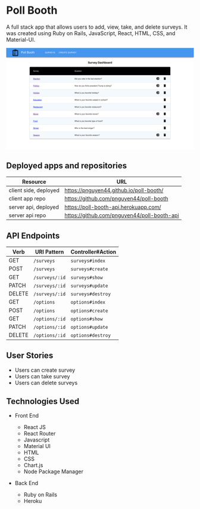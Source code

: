 # Poll Booth
A full stack app that allows users to add, view, take, and delete surveys. It was created using Ruby on Rails, JavaScript, React, HTML, CSS, and Material-UI.

![](public/img/poll-booth-app.png "poll-booth-app")


## Deployed apps and repositories
| Resource   | URL            |
|------------|----------------|
| client side, deployed    | https://pnguyen44.github.io/poll-booth/           |
| client app repo   | https://github.com/pnguyen44/poll-booth           |
| server api, deployed | https://poll-booth-api.herokuapp.com/           |
| server api repo  | https://github.com/pnguyen44/poll-booth-api    |

## API Endpoints
| Verb   | URI Pattern             | Controller#Action    |
|--------|-------------------------|----------------------|
| GET    | `/surveys`           | `surveys#index`   |
| POST   | `/surveys`           | `surveys#create`  |
| GET    | `/surveys/:id`       | `surveys#show`    |
| PATCH  | `/surveys/:id`       | `surveys#update`  |
| DELETE | `/surveys/:id`       | `surveys#destroy` |
| GET    | `/options`           |`options#index`        |
| POST   | `/options`           |`options#create`       |
| GET    | `/options/:id`       |`options#show`         |
| PATCH  | `/options/:id`       |`options#update`       |
| DELETE | `/options/:id`       |`options#destroy`      |


## User Stories
- Users can create survey
- Users can take survey
- Users can delete surveys

## Technologies Used
- Front End
  - React JS
  - React Router
  - Javascript
  - Material UI
  - HTML
  - CSS
  - Chart.js
  - Node Package Manager

- Back End
  - Ruby on Rails
  - Heroku
